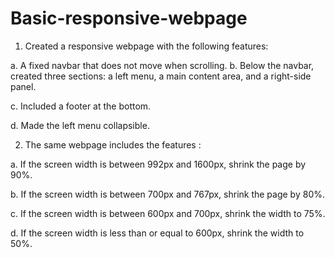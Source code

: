 # Basic-responsive-webpage

1. Created a responsive webpage with the following features:
   
a. A fixed navbar that does not move when scrolling.
b. Below the navbar, created three sections: a left menu, a main content area, and a right-side panel.

c. Included a footer at the bottom.

d. Made the left menu collapsible.

2. The same webpage includes the features :
   
a. If the screen width is between 992px and 1600px, shrink the page by 90%.

b. If the screen width is between 700px and 767px, shrink the page by 80%.

c. If the screen width is between 600px and 700px, shrink the width to 75%.

d. If the screen width is less than or equal to 600px, shrink the width to 50%.
